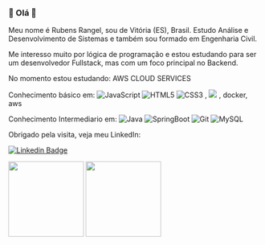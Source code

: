 ### 👋 Olá 👋

Meu nome é Rubens Rangel, sou de Vitória (ES), Brasil. Estudo Análise e Desenvolvimento de Sistemas e também sou formado em Engenharia Civil.

Me interesso muito por lógica de programação e estou estudando para ser um desenvolvedor Fullstack, mas com um foco principal no Backend.

No momento estou estudando: AWS CLOUD SERVICES

Conhecimento básico em:
![JavaScript](https://img.shields.io/badge/-JavaScript-333333?style=flat&logo=JavaScript&logoColor=#F7DF1E) ![HTML5](https://img.shields.io/badge/-HTML5-333333?style=flat&logo=HTML5&logoColor=#E34F26) ![CSS3](https://img.shields.io/badge/-CSS3-333333?style=flat&logo=CSS3&logoColor=#E34F26) , <img src="https://img.shields.io/badge/react%20-%2320232a.svg?&style=for-the-badge&logo=react&logoColor=%2361DAFB"/>
, docker, aws

Conhecimento Intermediario em:
![Java](https://img.shields.io/badge/-Java-333333?style=flat&logo=Java&logoColor=007396) ![SpringBoot](https://img.shields.io/badge/-Spring%20Boot-333333?style=flat&logo=spring-boot) ![Git](https://img.shields.io/badge/-Git-333333?style=flat&logo=Git&logoColor=#F05032) ![MySQL](https://img.shields.io/badge/-MySQL-333333?style=flat&logo=MySQL&logoColor=#4479A1)


Obrigado pela visita, veja meu LinkedIn:

[![Linkedin Badge](https://img.shields.io/badge/-LinkedIn-blue?style=flat-square&logo=Linkedin&logoColor=white&link=https://www.linkedin.com/in/rubenscnrangel/)](https://www.linkedin.com/in/rubenscnrangel/)

<img height="150em" src="https://github-readme-stats.vercel.app/api?username=rubens-rangel&show_icons=true&theme=dracula&include_all_commits=true&count_private=true"/>

<img height="150em" src="https://github-readme-stats.vercel.app/api/top-langs/?username=rubens-rangel&layout=compact&langs_count=7&theme=dracula"/>




<!--
**rubens-rangel/rubens-rangel** is a ✨ _special_ ✨ repository because its `README.md` (this file) appears on your GitHub profile.



Here are some ideas to get you started:

- 🔭 I’m currently working on ...
- 🌱 I’m currently learning ...
- 👯 I’m looking to collaborate on ...
- 🤔 I’m looking for help with ...
- 💬 Ask me about ...
- 📫 How to reach me: ...
- 😄 Pronouns: ...
- ⚡ Fun fact: ...
-->
